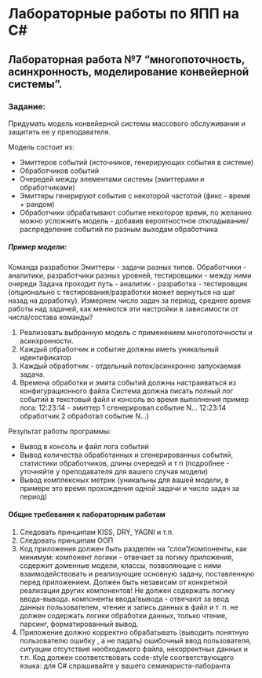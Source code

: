 # Лабораторные работы по ЯПП на C#

## Лабораторная работа №7 “многопоточность, асинхронность, моделирование конвейерной системы”.

### Задание:
Придумать модель конвейерной системы массового обслуживания и защитить ее у преподавателя.

Модель состоит из: 
- Эмиттеров событий (источников, генерирующих события в системе) 
- Обработчиков событий
- Очередей между элементами системы (эмиттерами и обработчиками)
- Эмиттеры генерируют события с некоторой частотой (фикс - время + рандом)
- Обработчики обрабатывают событие некоторое время, по желанию можно усложнить модель - добавив вероятностное откладывание/распределение событий по разным выходам обработчика

##### Пример модели: 
Команда разработки  Эмиттеры - задачи разных типов. Обработчики - аналитики, разработчики разных уровней, тестировщики - между ними очереди  Задача проходит путь - аналитик - разработка - тестировщик (опционально с тестирования/разработки может вернуться на шаг назад на доработку). Измеряем число задач за период, среднее время работы над задачей, как меняются эти настройки в зависимости от числа/состава команды? 

1) Реализовать выбранную модель с применением многопоточности и асинхронности. 
2) Каждый обработчик и событие должны иметь уникальный идентификатор
3) Каждый обработчик - отдельный поток/асинхронно запускаемая задача. 
4) Времена обработки и эмита событий должны настраиваться из конфигурационного файла 
Система должна писать полный лог событий в текстовый файл и консоль во время выполнения
пример лога: 
12:23:14 - эмиттер 1 сгенерировал событие N…
12:23:14 обработчик 2 обработал событие N…)

Результат работы программы: 
- Вывод в консоль и файл лога событий
- Вывод количества обработанных и сгенерированных событий, статистики обработчиков, длины очередей и т  п  (подробнее - уточняйте у преподавателя для вашего случая модели)  
- Вывод комплексных метрик (уникальны для вашей модели, в примере это время прохождения одной задачи и число задач за период)  

#### Общие требования к лабораторным работам
1) Следовать принципам KISS, DRY, YAGNI и т.п.
2) Следовать принципам ООП
3) Код приложения должен быть разделен на “слои”/компоненты, как минимум:
компонент логики - отвечает за логику приложения, содержит доменные модели, классы, позволяющие с ними взаимодействовать и реализующие основную задачу, поставленную перед приложением. Должен быть независим от конкретной реализации других компонентов! Не должен содержать логику ввода-вывода.
компоненты ввода/вывода - отвечают за ввод данных пользователем, чтение и запись данных в файл и т. п. не должен содержать логики обработки данных, только чтение, парсинг, форматированный вывод.
4) Приложение должно корректно обрабатывать (выводить понятную пользователю ошибку , а не падать) ошибочный ввод пользователя, ситуации отсутствия необходимого файла, некорректных данных и т.п.
Код должен соответствовать code-style соответствующего языка: для C# спрашивайте у вашего семинариста-лаборанта
